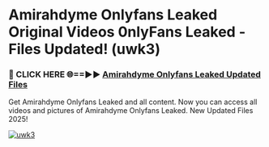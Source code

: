 # Amirahdyme Onlyfans Leaked Original Videos 0nlyFans Leaked - Files Updated! (uwk3)

<h3>🔴 CLICK HERE 🌐==►► <a href="https://best4dudes.click/HH4t6V" rel="nofollow">Amirahdyme Onlyfans Leaked Updated Files</a></h3>

Get Amirahdyme Onlyfans Leaked and all content. Now you can access all videos and pictures of Amirahdyme Onlyfans Leaked. New Updated Files 2025!

[![uwk3](https://github.com/user-attachments/assets/8c521d6e-e6e3-4a75-9320-d58ab9d79d5b)](https://best4dudes.click/HH4t6V)
